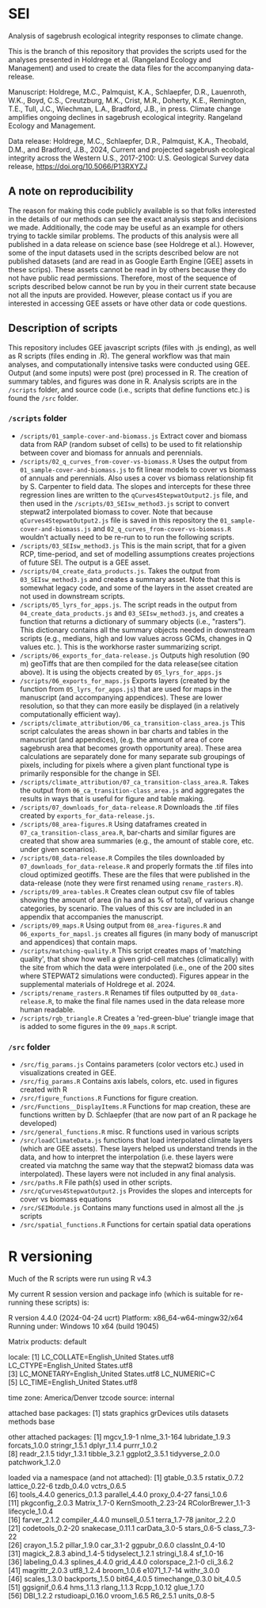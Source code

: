# SEI

Analysis of sagebrush ecological integrity responses to climate change. 

This is the branch of this repository that provides the scripts used for the analyses presented
in Holdrege et al. (Rangeland Ecology and Management) and used to create the data files
for the accompanying data-release. 

Manuscript:
Holdrege, M.C., Palmquist, K.A., Schlaepfer, D.R., Lauenroth, W.K., Boyd, C.S., 
Creutzburg, M.K., Crist, M.R., Doherty, K.E., Remington, T.E., Tull, J.C., 
Wiechman, L.A., Bradford, J.B., in press. Climate change amplifies ongoing 
declines in sagebrush ecological integrity. Rangeland Ecology and Management.

Data release:
Holdrege, M.C., Schlaepfer, D.R., Palmquist, K.A., Theobald, D.M., and Bradford, J.B., 2024, Current and projected sagebrush ecological integrity across the Western U.S., 2017-2100: U.S. Geological Survey data release,
https://doi.org/10.5066/P13RXYZJ

## A note on reproducibility

The reason for making this code publicly available is so that folks interested in the 
details of our methods can
see the exact analysis steps and decisions we made. Additionally, the code may
be useful as an example for others 
trying to tackle similar problems. The products of this analysis were
all published in a data release on science base (see Holdrege et al.). However, some of the input datasets
used in the scripts described below
are not published datasets (and are read in as Google Earth Engine [GEE] assets in these scrips). These
assets cannot be read in by others because they do not have public read permissions.
Therefore, most of the sequence of scripts described below cannot be run by you in their current
state because not all the inputs are provided. However, please contact us if you
are interested in accessing GEE assets or have other data or code questions. 

## Description of scripts

This repository includes GEE javascript scripts (files with .js ending),
as well as R scripts (files ending in .R). The general workflow was that main analyses, and computationally
intensive tasks were conducted using GEE. Output (and some inputs)
were post (pre) processed in R. The creation of summary tables, and figures 
was done in R. Analysis scripts are in the `/scripts` folder, and source code
(i.e., scripts that define functions etc.) is found the `/src` folder.

### `/scripts` folder

* `/scripts/01_sample-cover-and-biomass.js` Extract cover and biomass data from RAP
(random subset of cells) to be used to fit relationship between cover and biomass for annuals
and perennials.
* `/scripts/02_q_curves_from-cover-vs-biomass.R` Uses the output from `01_sample-cover-and-biomass.js`
to fit linear models to cover vs biomass of annuals and perennials. Also
uses a cover vs biomass relationship fit by S. Carpenter to field data. The slopes
and intercepts for these three regression lines are written to the `qCurves4StepwatOutput2.js`
file, and then used in the `/scripts/03_SEIsw_method3.js` script to convert stepwat2
interpolated biomass to cover. Note that because `qCurves4StepwatOutput2.js` file
is saved in this repository the `01_sample-cover-and-biomass.js` and `02_q_curves_from-cover-vs-biomass.R` wouldn't actually need to be re-run to 
to run the following scripts. 
* `/scripts/03_SEIsw_method3.js` This is the main script, that for a given RCP,
time-period, and set of modelling assumptions creates projections of future SEI.
The output is a GEE asset. 
* `/scripts/04_create_data_products.js`. Takes the output from `03_SEIsw_method3.js`
and creates a summary asset. Note that this is somewhat legacy code, and some of the
layers in the asset created are not used in downstream scripts. 
* `/scripts/05_lyrs_for_apps.js`. The script reads in the output from `04_create_data_products.js` and `03_SEIsw_method3.js`, and creates a function
that returns a dictionary of summary objects (i.e., "rasters"). This dictionary
contains all the summary objects needed in downstream scripts (e.g., medians, high and low values
across GCMs, changes in Q values etc. ). This is the workhorse raster summarizing
script. 
* `/scripts/06_exports_for_data-release.js` Outputs high resolution (90 m) geoTiffs
that are then compiled for the data release(see citation above). It is using the
objects created by `05_lyrs_for_apps.js`
* `/scripts/06_exports_for_maps.js` Exports layers (created by the function
from `05_lyrs_for_apps.js`) that are used for maps in the manuscript (and accompanying 
appendices). These are lower resolution, so that they can more easily be displayed (in a relatively computationally efficient way). 
* `/scripts/climate_attribution/06_ca_transition-class_area.js` This script calculates
the areas shown in bar charts and tables in the manuscript (and appendices),
(e.g. the amount of area of core sagebrush area that becomes growth opportunity area). These area calculations are separately done for many separate sub groupings of pixels, including for pixels where a given plant functional
type is primarily responsible for the change in SEI. 
* `/scripts/climate_attribution/07_ca_transition-class_area.R`. Takes
the output from `06_ca_transition-class_area.js` and aggregates the results
in ways that is useful for figure and table making. 
* `/scripts/07_downloads_for_data-release.R` Downloads the .tif files created
by `exports_for_data-release.js`.
* `/scripts/08_area-figures.R` Using dataframes created in `07_ca_transition-class_area.R`,
bar-charts and similar figures are created that show area summaries (e.g., the amount of
stable core, etc. under given scenarios).
* `/scripts/08_data-release.R` Compiles the tiles downloaded by `07_downloads_for_data-release.R` and properly formats the .tif files into
cloud optimized geotiffs. These are the files that were published in the data-release
(note they were first renamed using `rename_rasters.R`).
* `/scripts/09_area-tables.R` Creates clean output csv file of tables showing
the amount of area (in ha and as % of total), of various change categories, by scenario. The values
of this csv are included in an appendix that accompanies the manuscript.
* `/scripts/09_maps.R` Using output from `08_area-figures.R` and
`06_exports_for_mapsl.js` creates all figures (in many body of 
manuscript and appendices) that contain maps. 
* `/scripts/matching-quality.R` This script creates maps of 'matching quality',
that show how well a given grid-cell matches (climatically) with the site from
which the data were interpolated (i.e., one of the 200 sites where STEPWAT2 simulations
were conducted). Figures appear in the supplemental materials of Holdrege et al. 2024. 
* `/scripts/rename_rasters.R` Renames tif files outputted by `08_data-release.R`, to 
make the final file names used in the data release more human readable. 
* `/scripts/rgb_triangle.R` Creates a 'red-green-blue' triangle image
that is added to some figures in the `09_maps.R` script. 

### `/src` folder

* `/src/fig_params.js` Contains parameters (color vectors etc.) used in visualizations created in
GEE. 
* `/src/fig_params.R` Contains axis labels, colors, etc. used in figures created with R
* `/src/figure_functions.R` Functions for figure creation. 
* `/src/Functions__DisplayItems.R` Functions for map creation, these are functions
written by D. Schlaepfer (that are now part of an R package he developed)
* `/src/general_functions.R` misc. R functions used in various scripts
* `/src/loadClimateData.js` functions that load interpolated climate layers (which are GEE assets).
These layers helped us understand trends in the data, and how to interpret the interpolation
(i.e. these layers were created via matchng the same way that the stepwat2 biomass data
was interpolated). These layers were not included in any final analysis. 
* `/src/paths.R` File path(s) used in other scripts. 
* `/src/qCurves4StepwatOutput2.js` Provides the slopes and intercepts for cover vs biomass equations
* `/src/SEIModule.js` Contains many functions used in almost all the .js scripts
* `/src/spatial_functions.R` Functions for certain spatial data operations


# R versioning

Much of the R scripts were run using R v4.3

My current R session version and package info (which is suitable for re-running
these scripts) is:

  
R version 4.4.0 (2024-04-24 ucrt)
Platform: x86_64-w64-mingw32/x64
Running under: Windows 10 x64 (build 19045)

Matrix products: default


locale:
[1] LC_COLLATE=English_United States.utf8  LC_CTYPE=English_United States.utf8   
[3] LC_MONETARY=English_United States.utf8 LC_NUMERIC=C                          
[5] LC_TIME=English_United States.utf8    

time zone: America/Denver
tzcode source: internal

attached base packages:
[1] stats     graphics  grDevices utils     datasets  methods   base     

other attached packages:
 [1] mgcv_1.9-1      nlme_3.1-164    lubridate_1.9.3 forcats_1.0.0   stringr_1.5.1   dplyr_1.1.4     purrr_1.0.2    
 [8] readr_2.1.5     tidyr_1.3.1     tibble_3.2.1    ggplot2_3.5.1   tidyverse_2.0.0 patchwork_1.2.0

loaded via a namespace (and not attached):
 [1] gtable_0.3.5       rstatix_0.7.2      lattice_0.22-6     tzdb_0.4.0         vctrs_0.6.5       
 [6] tools_4.4.0        generics_0.1.3     parallel_4.4.0     proxy_0.4-27       fansi_1.0.6       
[11] pkgconfig_2.0.3    Matrix_1.7-0       KernSmooth_2.23-24 RColorBrewer_1.1-3 lifecycle_1.0.4   
[16] farver_2.1.2       compiler_4.4.0     munsell_0.5.1      terra_1.7-78       janitor_2.2.0     
[21] codetools_0.2-20   snakecase_0.11.1   carData_3.0-5      stars_0.6-5        class_7.3-22      
[26] crayon_1.5.2       pillar_1.9.0       car_3.1-2          ggpubr_0.6.0       classInt_0.4-10   
[31] magick_2.8.3       abind_1.4-5        tidyselect_1.2.1   stringi_1.8.4      sf_1.0-16         
[36] labeling_0.4.3     splines_4.4.0      grid_4.4.0         colorspace_2.1-0   cli_3.6.2         
[41] magrittr_2.0.3     utf8_1.2.4         broom_1.0.6        e1071_1.7-14       withr_3.0.0       
[46] scales_1.3.0       backports_1.5.0    bit64_4.0.5        timechange_0.3.0   bit_4.0.5         
[51] ggsignif_0.6.4     hms_1.1.3          rlang_1.1.3        Rcpp_1.0.12        glue_1.7.0        
[56] DBI_1.2.2          rstudioapi_0.16.0  vroom_1.6.5        R6_2.5.1           units_0.8-5    


